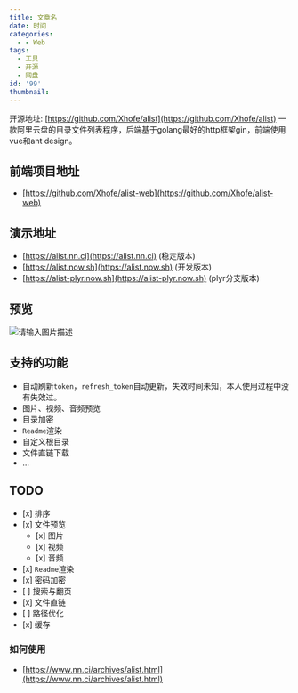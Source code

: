 ```yaml
---
title: 文章名
date: 时间
categories:
  - - Web
tags:
  - 工具
  - 开源
  - 网盘
id: '99'
thumbnail:
---
```



开源地址: [https://github.com/Xhofe/alist](https://github.com/Xhofe/alist) 一款阿里云盘的目录文件列表程序，后端基于golang最好的http框架gin，前端使用vue和ant design。

## 前端项目地址

*   [https://github.com/Xhofe/alist-web](https://github.com/Xhofe/alist-web)

## 演示地址

*   [https://alist.nn.ci](https://alist.nn.ci) (稳定版本)
*   [https://alist.now.sh](https://alist.now.sh) (开发版本)
*   [https://alist-plyr.now.sh](https://alist-plyr.now.sh) (plyr分支版本)

## 预览

![请输入图片描述](https://cdn.uzz5.com/imgs/2021/03/01/LUNB9q2H.webp "请输入图片描述")

## 支持的功能

*   自动刷新`token`，`refresh_token`自动更新，失效时间未知，本人使用过程中没有失效过。
*   图片、视频、音频预览
*   目录加密
*   `Readme`渲染
*   自定义根目录
*   文件直链下载
*   …

## TODO

*   \[x\] 排序
*   \[x\] 文件预览
    *   \[x\] 图片
    *   \[x\] 视频
    *   \[x\] 音频
*   \[x\] `Readme`渲染
*   \[x\] 密码加密
*   \[ \] 搜索与翻页
*   \[x\] 文件直链
*   \[ \] 路径优化
*   \[x\] 缓存

### 如何使用

*   [https://www.nn.ci/archives/alist.html](https://www.nn.ci/archives/alist.html)